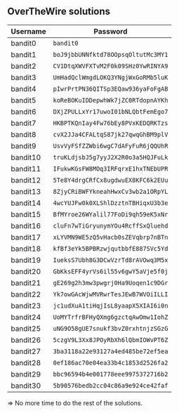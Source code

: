 ## OverTheWire solutions

| Username | Password                           |
| -------- | ---------------------------------- |
| bandit0  | `bandit0`                          |
| bandit1  | `boJ9jbbUNNfktd78OOpsqOltutMc3MY1` |
| bandit2  | `CV1DtqXWVFXTvM2F0k09SHz0YwRINYA9` |
| bandit3  | `UmHadQclWmgdLOKQ3YNgjWxGoRMb5luK` |
| bandit4  | `pIwrPrtPN36QITSp3EQaw936yaFoFgAB` |
| bandit5  | `koReBOKuIDDepwhWk7jZC0RTdopnAYKh` |
| bandit6  | `DXjZPULLxYr17uwoI01bNLQbtFemEgo7` |
| bandit7  | `HKBPTKQnIay4Fw76bEy8PVxKEDQRKTzs` |
| bandit8  | `cvX2JJa4CFALtqS87jk27qwqGhBM9plV` |
| bandit9  | `UsvVyFSfZZWbi6wgC7dAFyFuR6jQQUhR` |
| bandit10 | `truKLdjsbJ5g7yyJ2X2R0o3a5HQJFuLk` |
| bandit11 | `IFukwKGsFW8MOq3IRFqrxE1hxTNEbUPR` |
| bandit12 | `5Te8Y4drgCRfCx8ugdwuEX8KFC6k2EUu` |
| bandit13 | `8ZjyCRiBWFYkneahHwxCv3wb2a1ORpYL` |
| bandit14 | `4wcYUJFw0k0XLShlDzztnTBHiqxU3b3e` |
| bandit15 | `BfMYroe26WYalil77FoDi9qh59eK5xNr` |
| bandit16 | `cluFn7wTiGryunymYOu4RcffSxQluehd` |
| bandit17 | `xLYVMN9WE5zQ5vHacb0sZEVqbrp7nBTn` |
| bandit18 | `kfBf3eYk5BPBRzwjqutbbfE887SVc5Yd` |
| bandit19 | `IueksS7Ubh8G3DCwVzrTd8rAVOwq3M5x` |
| bandit20 | `GbKksEFF4yrVs6il55v6gwY5aVje5f0j` |
| bandit21 | `gE269g2h3mw3pwgrj0Ha9Uoqen1c9DGr` |
| bandit22 | `Yk7owGAcWjwMVRwrTesJEwB7WVOiILLI` |
| bandit23 | `jc1udXuA1tiHqjIsL8yaapX5XIAI6i0n` |
| bandit24 | `UoMYTrfrBFHyQXmg6gzctqAwOmw1IohZ` |
| bandit25 | `uNG9O58gUE7snukf3bvZ0rxhtnjzSGzG` |
| bandit26 | `5czgV9L3Xx8JPOyRbXh6lQbmIOWvPT6Z` |
| bandit27 | `3ba3118a22e93127a4ed485be72ef5ea` |
| bandit28 | `0ef186ac70e04ea33b4c1853d2526fa2` |
| bandit29 | `bbc96594b4e001778eee9975372716b2` |
| bandit30 | `5b90576bedb2cc04c86a9e924ce42faf` |

=> No more time to do the rest of the solutions.
